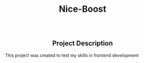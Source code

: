 <h1 align="center">Nice-Boost</h1>
<br><br>
<h2 align="center">Project Description</h2>
<p>This project was created to test my skills in frontend development</p>
